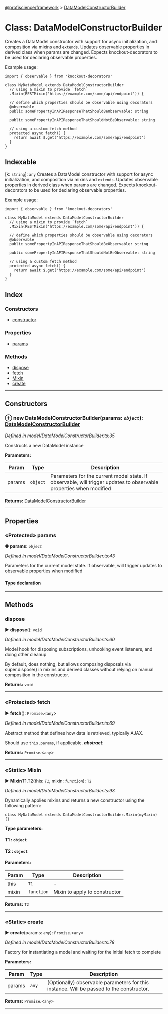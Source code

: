 [@profiscience/framework](../README.md) > [DataModelConstructorBuilder](../classes/datamodelconstructorbuilder.md)



# Class: DataModelConstructorBuilder


Creates a DataModel constructor with support for async initialization, and composition via mixins and `extends`. Updates observable properties in derived class when params are changed. Expects knockout-decorators to be used for declaring observable properties.

Example usage:

    import { observable } from 'knockout-decorators'

    class MyDataModel extends DataModelConstructorBuilder
      // using a mixin to provide `fetch`
      .Mixin(RESTMixin('https://example.com/some/api/endpoint')) {

      // define which properties should be observable using decorators
      @observable
      public somePropertyInAPIResponseThatShouldBeObservable: string

      public somePropertyInAPIResponseThatShouldNotBeObservable: string

      // using a custom fetch method
      protected async fetch() {
        return await $.get('https://example.com/some/api/endpoint')
      }
    }

## Indexable

\[k: `string`\]:&nbsp;`any`
Creates a DataModel constructor with support for async initialization, and composition via mixins and `extends`. Updates observable properties in derived class when params are changed. Expects knockout-decorators to be used for declaring observable properties.

Example usage:

    import { observable } from 'knockout-decorators'

    class MyDataModel extends DataModelConstructorBuilder
      // using a mixin to provide `fetch`
      .Mixin(RESTMixin('https://example.com/some/api/endpoint')) {

      // define which properties should be observable using decorators
      @observable
      public somePropertyInAPIResponseThatShouldBeObservable: string

      public somePropertyInAPIResponseThatShouldNotBeObservable: string

      // using a custom fetch method
      protected async fetch() {
        return await $.get('https://example.com/some/api/endpoint')
      }
    }


## Index

### Constructors

* [constructor](datamodelconstructorbuilder.md#constructor)


### Properties

* [params](datamodelconstructorbuilder.md#params)


### Methods

* [dispose](datamodelconstructorbuilder.md#dispose)
* [fetch](datamodelconstructorbuilder.md#fetch)
* [Mixin](datamodelconstructorbuilder.md#mixin)
* [create](datamodelconstructorbuilder.md#create)



---
## Constructors
<a id="constructor"></a>


### ⊕ **new DataModelConstructorBuilder**(params: *`object`*): [DataModelConstructorBuilder](datamodelconstructorbuilder.md)


*Defined in model/DataModelConstructorBuilder.ts:35*



Constructs a new DataModel instance


**Parameters:**

| Param | Type | Description |
| ------ | ------ | ------ |
| params | `object`   |  Parameters for the current model state. If observable, will trigger updates to observable properties when modified |





**Returns:** [DataModelConstructorBuilder](datamodelconstructorbuilder.md)

---


## Properties
<a id="params"></a>

### «Protected» params

**●  params**:  *`object`* 

*Defined in model/DataModelConstructorBuilder.ts:43*



Parameters for the current model state. If observable, will trigger updates to observable properties when modified

#### Type declaration


[k: `string`]: [MaybeObservable](../#maybeobservable)`any`⎮[MaybeObservableArray](../#maybeobservablearray)`any`






___


## Methods
<a id="dispose"></a>

###  dispose

► **dispose**(): `void`



*Defined in model/DataModelConstructorBuilder.ts:60*



Model hook for disposing subscriptions, unhooking event listeners, and doing other cleanup

By default, does nothing, but allows composing disposals via super.dispose() in mixins and derived classes without relying on manual composition in the constructor.




**Returns:** `void`





___

<a id="fetch"></a>

### «Protected» fetch

► **fetch**(): `Promise`.<`any`>



*Defined in model/DataModelConstructorBuilder.ts:69*



Abstract method that defines how data is retrieved, typically AJAX.

Should use `this.params`, if applicable.
*__abstract__*: 





**Returns:** `Promise`.<`any`>





___

<a id="mixin"></a>

### «Static» Mixin

► **Mixin**T1,T2(this: *`T1`*, mixin: *`function`*): `T2`



*Defined in model/DataModelConstructorBuilder.ts:93*



Dynamically applies mixins and returns a new constructor using the following pattern:

    class MyDataModel extends DataModelConstructorBuilder.Mixin(myMixin) {}


**Type parameters:**

#### T1 :  `object`
#### T2 :  `object`
**Parameters:**

| Param | Type | Description |
| ------ | ------ | ------ |
| this | `T1`   |  - |
| mixin | `function`   |  Mixin to apply to constructor |





**Returns:** `T2`





___

<a id="create"></a>

### «Static» create

► **create**(params: *`any`*): `Promise`.<`any`>



*Defined in model/DataModelConstructorBuilder.ts:78*



Factory for instantiating a model and waiting for the initial fetch to complete


**Parameters:**

| Param | Type | Description |
| ------ | ------ | ------ |
| params | `any`   |  (Optionally) observable parameters for this instance. Will be passed to the constructor. |





**Returns:** `Promise`.<`any`>





___


